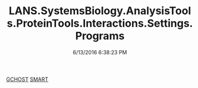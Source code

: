 ﻿---
title: LANS.SystemsBiology.AnalysisTools.ProteinTools.Interactions.Settings.Programs
date: 6/13/2016 6:38:23 PM
---

[GCHOST](T-LANS.SystemsBiology.AnalysisTools.ProteinTools.Interactions.Settings.Programs.GCHOST.html)
[SMART](T-LANS.SystemsBiology.AnalysisTools.ProteinTools.Interactions.Settings.Programs.SMART.html)
